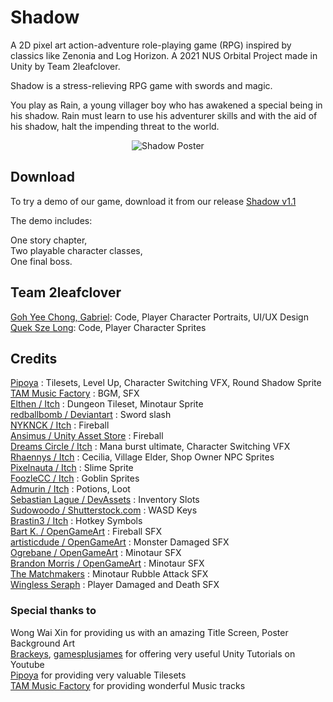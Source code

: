 # Shadow

A 2D pixel art action-adventure role-playing game (RPG) inspired by classics like Zenonia and Log Horizon. A 2021 NUS Orbital Project made in Unity by Team 2leafclover.

Shadow is a stress-relieving RPG game with swords and magic.

You play as Rain, a young villager boy who has awakened a special being in his shadow. Rain must learn to use his adventurer skills and with the aid of his shadow, halt the impending threat to the world.

<p align = "center">
    <img src="https://github.com/gycgabriel/Shadow/blob/main/Resources/ShadowPosterShowcase.png" alt="Shadow Poster">
</p>

## Download
To try a demo of our game, download it from our release [Shadow v1.1](https://github.com/gycgabriel/Shadow/releases/tag/v1.1.0)

The demo includes:   

One story chapter,   
Two playable character classes,   
One final boss.   


## Team 2leafclover
[Goh Yee Chong, Gabriel](https://github.com/gycgabriel): Code, Player Character Portraits, UI/UX Design  
[Quek Sze Long](https://github.com/szelongq): Code, Player Character Sprites

## Credits
[Pipoya](https://pipoya.net/) : Tilesets, Level Up, Character Switching VFX, Round Shadow Sprite  
[TAM Music Factory](https://www.tam-music.com/) : BGM, SFX  
[Elthen / Itch](https://elthen.itch.io/2d-pixel-art-dungeon-tileset) : Dungeon Tileset, Minotaur Sprite  
[redballbomb / Deviantart](https://www.deviantart.com/redballbomb) : Sword slash  
[NYKNCK / Itch](https://kvsr.itch.io/pixelarteffectfx017) : Fireball  
[Ansimus / Unity Asset Store](https://assetstore.unity.com/packages/2d/characters/warped-caves-103250) : Fireball  
[Dreams Circle / Itch](https://dreams-circle.itch.io/fa-01) : Mana burst ultimate, Character Switching VFX  
[Rhaennys / Itch](https://rhaennys.itch.io/pixel-art) : Cecilia, Village Elder, Shop Owner NPC Sprites  
[Pixelnauta / Itch](https://pixelnauta.itch.io/slime-pixel-32x32) : Slime Sprite  
[FoozleCC / Itch](https://foozlecc.itch.io/lucifer-4-direction-skeleton-grunt-enemy) : Goblin Sprites  
[Admurin / Itch](https://admurin.itch.io/admurins-potions) : Potions, Loot  
[Sebastian Lague / DevAssets](https://devassets.com/assets/rpg-tutorial-assets/) : Inventory Slots  
[Sudowoodo / Shutterstock.com](https://www.shutterstock.com/image-vector/wasd-keys-game-control-keyboard-buttons-1488113183) : WASD Keys  
[Brastin3 / Itch](https://brastin3.itch.io/controller-icons) : Hotkey Symbols  
[Bart K. / OpenGameArt](https://opengameart.org/content/spell-4-fire) : Fireball SFX  
[artisticdude / OpenGameArt](https://opengameart.org/users/artisticdude) : Monster Damaged SFX  
[Ogrebane / OpenGameArt](https://opengameart.org/users/ogrebane) : Minotaur SFX  
[Brandon Morris / OpenGameArt](https://opengameart.org/content/osare-minotaur-sounds) : Minotaur SFX  
[The Matchmakers](https://osabisi.sakura.ne.jp/m2/) : Minotaur Rubble Attack SFX  
[Wingless Seraph](https://wingless-seraph.net/) : Player Damaged and Death SFX  

### Special thanks to
Wong Wai Xin for providing us with an amazing Title Screen, Poster Background Art  
[Brackeys](https://www.youtube.com/channel/UCYbK_tjZ2OrIZFBvU6CCMiA), [gamesplusjames](https://www.youtube.com/channel/UCyBsvsU7uiurMiBZIYXvnyg) for offering very useful Unity Tutorials on Youtube  
[Pipoya](https://pipoya.net/) for providing very valuable Tilesets  
[TAM Music Factory](https://www.tam-music.com/) for providing wonderful Music tracks  


